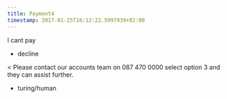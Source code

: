 ```yaml
---
title: Payment4
timestamp: 2017-01-25T16:12:22.5997939+02:00
---
```


I cant pay
* decline

< Please contact our accounts team on 087 470 0000  select option 3 and they can assist further.
* turing/human
